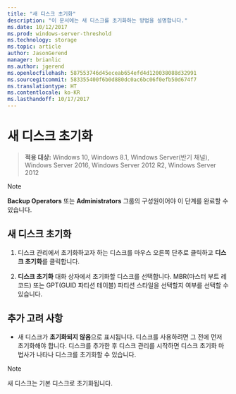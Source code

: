 ```yaml
---
title: "새 디스크 초기화"
description: "이 문서에는 새 디스크를 초기화하는 방법을 설명합니다."
ms.date: 10/12/2017
ms.prod: windows-server-threshold
ms.technology: storage
ms.topic: article
author: JasonGerend
manager: brianlic
ms.author: jgerend
ms.openlocfilehash: 587553746d45eceab654efd4d120038088d32991
ms.sourcegitcommit: 583355400f6b0d880dc0ac6bc06f0efb50d674f7
ms.translationtype: HT
ms.contentlocale: ko-KR
ms.lasthandoff: 10/17/2017
---
```

# <a name="initialize-new-disks"></a>새 디스크 초기화

> **적용 대상:** Windows 10, Windows 8.1, Windows Server(반기 채널), Windows Server 2016, Windows Server 2012 R2, Windows Server 2012

> [!NOTE]
> **Backup Operators** 또는 **Administrators** 그룹의 구성원이어야 이 단계를 완료할 수 있습니다.

## <a name="to-initialize-new-disks"></a>새 디스크 초기화
1.  디스크 관리에서 초기화하고자 하는 디스크를 마우스 오른쪽 단추로 클릭하고 **디스크 초기화**를 클릭합니다.

2.  **디스크 초기화** 대화 상자에서 초기화할 디스크를 선택합니다. MBR(마스터 부트 레코드) 또는 GPT(GUID 파티션 테이블) 파티션 스타일을 선택할지 여부를 선택할 수 있습니다.

## <a name="additional-considerations"></a>추가 고려 사항

-   새 디스크가 **초기화되지 않음**으로 표시됩니다. 디스크를 사용하려면 그 전에 먼저 초기화해야 합니다. 디스크를 추가한 후 디스크 관리를 시작하면 디스크 초기화 마법사가 나타나 디스크를 초기화할 수 있습니다.

> [!NOTE]
> 새 디스크는 기본 디스크로 초기화됩니다.


